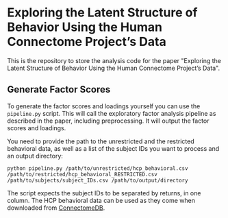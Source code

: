 # Exploring the Latent Structure of Behavior Using the Human Connectome Project’s Data

This is the repository to store the analysis code for the paper "Exploring the Latent Structure of Behavior Using the Human Connectome Project’s Data".

## Generate Factor Scores

To generate the factor scores and loadings yourself you can use the `pipeline.py` script. This will call the exploratory factor analysis pipeline as described in the paper, including preprocessing. It will output the factor scores and loadings.

You need to provide the path to the unrestricted and the restricted behavioral data, as well as a list of the subject IDs you want to process and an output directory:

`python pipeline.py /path/to/unrestricted/hcp_behavioral.csv /path/to/restricted/hcp_behavioral_RESTRICTED.csv /path/to/subjects/subject_IDs.csv /path/to/output/directory`

The script expects the subject IDs to be separated by returns, in one column. The HCP behavioral data can be used as they come when downloaded from [ConnectomeDB](https://db.humanconnectome.org/).